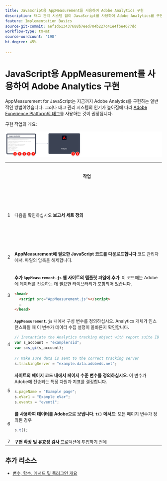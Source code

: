 ```yaml
---
title: JavaScript용 AppMeasurement를 사용하여 Adobe Analytics 구현
description: 태그 관리 시스템 없이 JavaScript를 사용하여 Adobe Analytics를 구현하는 방법을 알아봅니다.
feature: Implementation Basics
source-git-commit: aef1d613437688b7eed704b227c41e4fbe4677dd
workflow-type: tm+mt
source-wordcount: '198'
ht-degree: 45%

---
```


# JavaScript용 AppMeasurement를 사용하여 Adobe Analytics 구현

AppMeasurement for JavaScript는 지금까지 Adobe Analytics를 구현하는 일반적인 방법이었습니다. 그러나 태그 관리 시스템의 인기가 높아짐에 따라 [Adobe Experience Platform의 태그](../launch/overview.md)를 사용하는 것이 권장됩니다.

구현 작업의 개요:

![AppMeasurement를 사용하여 Adobe 분석 구현 개요](../assets/appmeasurement-annotated.png)

<table>

<tr>
<th style="width:5%"></th><th style="width:75%"><b>작업</b></th><th style="width:20%"><b>추가 정보</b></th>
</tr>

<tr>
<td>1</td><td>다음을 확인하십시오 <b>보고서 세트 정의</b></td><td><a href="../../admin/admin/c-manage-report-suites/report-suites-admin.md">보고서 세트 관리자</a></td>
</tr>

<tr>
<td>2</td><td><b>AppMeasurement에 필요한 JavaScript 코드를 다운로드합니다</b> 코드 관리자에서. 파일의 압축을 해제합니다.</td><td><a href="../../admin/admin/code-manager-admin.md">코드 관리자</a></td>
</tr>

<tr>
<td>3</td><td><b>추가 <code>AppMeasurement.js</code> 웹 사이트의 템플릿 파일에 추가</b>. 이 코드에는 Adobe에 데이터를 전송하는 데 필요한 라이브러리가 포함되어 있습니다.

```html
<head>
  <script src="AppMeasurement.js"></script>
  …
</head>
```

</td><td></td>
</tr>

<tr>
<td>4</td><td><b><code>AppMeasurement.js</code></b> 내에서 구성 변수를 정의하십시오. Analytics 개체가 인스턴스화될 때 이 변수가 데이터 수집 설정이 올바른지 확인합니다.

```JavaScript
// Instantiate the Analytics tracking object with report suite ID
var s_account = "examplersid";
var s=s_gi(s_account);
 
// Make sure data is sent to the correct tracking server
s.trackingServer = "example.data.adobedc.net";
```

</td><td><a href="../vars/config-vars/configuration-variables.md">구성 변수</a></td>
</tr>

<tr>
<td>5</td><td><b>사이트의 페이지 코드 내에서 페이지 수준 변수를 정의하십시오</b>. 이 변수가 Adobe에 전송되는 특정 차원과 지표를 결정합니다.

```js
s.pageName = "Example page";
s.eVar1 = "Example eVar";
s.events = "event1";
```

</td><td><a href="../vars/page-vars/page-variables.md">페이지 변수</a></td>
</tr>

<tr>
<td>6</td><td><b>를 사용하여 데이터를 Adobe으로 보냅니다. <code>t()</code> 메서드</b>: 모든 페이지 변수가 정의된 경우

```js
s.t();
```

</td><td><a href="../vars/functions/t-method.md">t() 메서드</a></td>
</tr>

<tr>
<td>7</td><td><b>구현 확장 및 유효성 검사</b> 프로덕션에 투입하기 전에</b></td><td></td>
</tr>

</table>

## 추가 리소스

- [변수, 함수, 메서드 및 플러그인 개요](../vars/overview.md)
